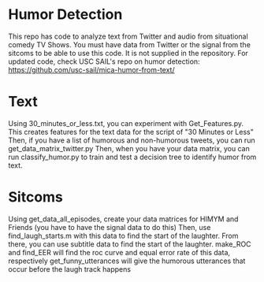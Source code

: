 # Humor Detection
This repo has code to analyze text from Twitter and audio from situational comedy TV Shows. You must have data from Twitter or the signal from the sitcoms to be able to use this code. It is not supplied in the repository. For updated code, check USC SAIL's repo on humor detection: https://github.com/usc-sail/mica-humor-from-text/

# Text
Using 30_minutes_or_less.txt, you can experiment with Get_Features.py. This creates features for the text data for the script of "30 Minutes or Less"
Then, if you have a list of humorous and non-humorous tweets, you can run get_data_matrix_twitter.py
Then, when you have your data matrix, you can run classify_humor.py to train and test a decision tree to identify humor from text.

# Sitcoms
Using get_data_all_episodes, create your data matrices for HIMYM and Friends (you have to have the signal data to do this)
Then, use find_laugh_starts.m with this data to find the start of the laughter. From there, you can use subtitle data to find the start of the laughter.
make_ROC and find_EER will find the roc curve and equal error rate of this data, respectively
get_funny_utterances will give the humorous utterances that occur before the laugh track happens


